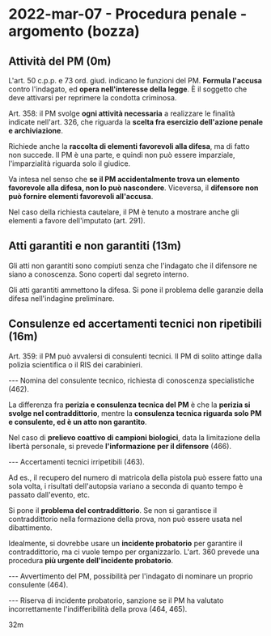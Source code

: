 # 2022-mar-07 - Procedura penale - argomento (bozza)

<!-- vim:set spelllang=it: -->

## Attività del PM (0m)

L'art. 50 c.p.p. e 73 ord. giud. indicano le funzioni del PM.
**Formula l'accusa** contro l'indagato, ed **opera nell'interesse della legge**.
È il soggetto che deve attivarsi per reprimere la condotta criminosa.

Art. 358: il PM svolge **ogni attività necessaria** a realizzare le finalità indicate nell'art. 326, che riguarda la **scelta fra esercizio dell'azione penale e archiviazione**.

Richiede anche la **raccolta di elementi favorevoli alla difesa**, ma di fatto non succede.
Il PM è una parte, e quindi non può essere imparziale, l'imparzialità riguarda solo il giudice.

Va intesa nel senso che **se il PM accidentalmente trova un elemento favorevole alla difesa, non lo può nascondere**.
Viceversa, il **difensore non può fornire elementi favorevoli all'accusa**.

Nel caso della richiesta cautelare, il PM è tenuto a mostrare anche gli elementi a favore dell'imputato (art. 291).

## Atti garantiti e non garantiti (13m)

Gli atti non garantiti sono compiuti senza che l'indagato che il difensore ne siano a conoscenza.
Sono coperti dal segreto interno.

Gli atti garantiti ammettono la difesa.
Si pone il problema delle garanzie della difesa nell'indagine preliminare.

## Consulenze ed accertamenti tecnici non ripetibili (16m)

Art. 359: il PM può avvalersi di consulenti tecnici.
Il PM di solito attinge dalla polizia scientifica o il RIS dei carabinieri.

--- Nomina del consulente tecnico, richiesta di conoscenza specialistiche (462).

La differenza fra **perizia e consulenza tecnica del PM** è che la **perizia si svolge nel contraddittorio**, mentre la **consulenza tecnica riguarda solo PM e consulente, ed è un atto non garantito**.

Nel caso di **prelievo coattivo di campioni biologici**, data la limitazione della libertà personale, si prevede **l'informazione per il difensore** (466).

--- Accertamenti tecnici irripetibili (463).

Ad es., il recupero del numero di matricola della pistola può essere fatto una sola volta, i risultati dell'autopsia variano a seconda di quanto tempo è passato dall'evento, etc.

Si pone il **problema del contraddittorio**.
Se non si garantisce il contraddittorio nella formazione della prova, non può essere usata nel dibattimento.

Idealmente, si dovrebbe usare un **incidente probatorio** per garantire il contraddittorio, ma ci vuole tempo per organizzarlo.
L'art. 360 prevede una procedura **più urgente dell'incidente probatorio**.

--- Avvertimento del PM, possibilità per l'indagato di nominare un proprio consulente (464).

--- Riserva di incidente probatorio, sanzione se il PM ha valutato incorrettamente l'indifferibilità della prova (464, 465).

32m
